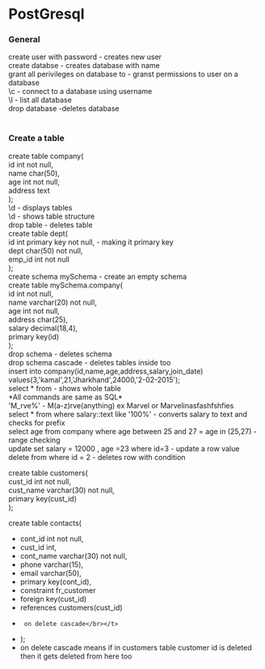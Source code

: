 <h1>PostGresql</h1>

<h4>
<h3>General</h3>
  create user <username> with password <password> - creates new user</br></t>
  create databse <dbanme> - creates database with name </br></t>
  grant all perivileges on database <dbname> to <username> - granst permissions to user on a database </br></t>
  \c <dbname> <username> - connect to a database using username</br></t>
  \l - list all database</br></t>
  drop database <dbname> -deletes database</br></t></br></t>
<h3>Create a table</h3>
  create table company(</br></t>
id int not null,</br></t>
name char(50),</br></t>
age int not null,</br></t>
address text </br></t>
);</br></t>
\d - displays tables </br></t>
\d <tablename> - shows table structure</br></t>
drop table <tablename> - deletes table</br></t>
create table dept(</br></t>
id int primary key not null, - making it primary key</br></t>
dept char(50) not null,</br></t>
emp_id int not null</br></t>
);</br></t>
create schema mySchema - create an empty schema</br></t>
create table mySchema.company(</br></t>
id int not null,</br></t>
name varchar(20) not null,</br></t>
age int not null,</br></t>
address char(25),</br></t>
salary decimal(18,4),</br></t>
primary key(id)</br></t>
);</br></t>
drop schema <name> - deletes schema</br></t>
drop schema <name> cascade - deletes tables inside too</br></t>
insert into company(id,name,age,address,salary,join_date) </br></t>
values(3,'kamal',21,'Jharkhand',24000,'2-02-2015');</br></t>
select  * from <tablename> - shows whole table</br></t>
*All commands are same as SQL*</br></t>
'M_rve%' - M(a-z)rve(anything) ex Marvel or Marvelinasfashfshfies </br></t>
select * from <name> where salary::text like '100%' - converts salary to text and checks for prefix</br></t>
select age from company where age between 25 and 27 = age in (25,27) - range checking </br></t>
update <name> set salary = 12000 , age =23 where id=3 - update a row value</br></t>
delete from <table> where id = 2 - deletes row with condition</br></t>

create table customers(</br></t>
cust_id int not null,</br></t>
cust_name varchar(30) not null,</br></t>
primary key(cust_id)</br></t>
);</br></t>
  
create table contacts(</br></t>
 - cont_id int not null,</br></t>
 - cust_id int,</br></t>
 - cont_name varchar(30) not null,</br></t>
 - phone varchar(15),</br></t>
 - email varchar(50),</br></t>
 - primary key(cont_id),</br></t>
 - constraint fr_customer</br></t>
 -   foreign key(cust_id)</br></t>
  -    references customers(cust_id)</br></t>
  -      on delete cascade</br></t>
-  );</br></t>
  - on delete cascade means if in customers table customer id is deleted then it gets deleted from here too</br></t>
</h4>
